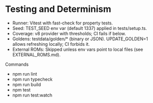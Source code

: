 # Testing and Determinism

- Runner: Vitest with fast-check for property tests.
- Seed: TEST_SEED env var (default 1337) applied in tests/setup.ts.
- Coverage: v8 provider with thresholds; CI fails if below.
- Goldens: testdata/golden/\* (binary or JSON). UPDATE_GOLDEN=1 allows refreshing locally; CI forbids it.
- External ROMs: Skipped unless env vars point to local files (see EXTERNAL_ROMS.md).

Commands

- npm run lint
- npm run typecheck
- npm run build
- npm test
- npm run test:watch
